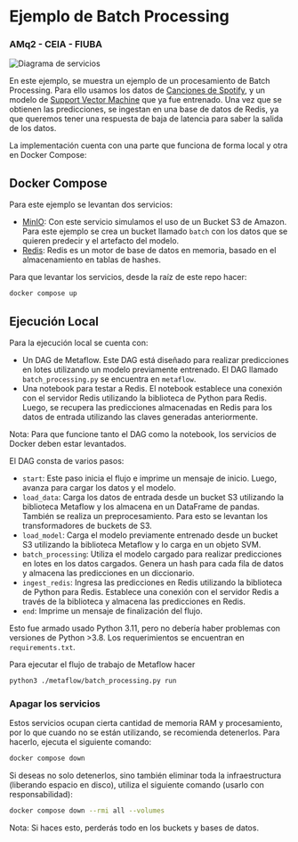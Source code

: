 # Ejemplo de Batch Processing
### AMq2 - CEIA - FIUBA

![Diagrama de servicios](redis_batch.png)

En este ejemplo, se muestra un ejemplo de un procesamiento de Batch Processing. Para ello usamos los datos de [Canciones de Spotify](https://raw.githubusercontent.com/Vic-bit/analisis_de_datos_CEIA/main/trabajo_final/data_playlist.csv), y un modelo de 
[Support Vector Machine](https://scikit-learn.org/stable/modules/svm.html) que ya fue entrenado. Una vez que se obtienen las predicciones, 
se ingestan en una base de datos de Redis, ya que queremos tener una respuesta de baja de latencia para saber la salida
de los datos. 

La implementación cuenta con una parte que funciona de forma local y otra en Docker Compose:

## Docker Compose

Para este ejemplo se levantan dos servicios:

- [MinIO](https://min.io/): Con este servicio simulamos el uso de un Bucket S3 de Amazon. Para este ejemplo se crea un
bucket llamado `batch` con los datos que se quieren predecir y el artefacto del modelo. 
- [Redis](https://redis.io/): Redis es un motor de base de datos en memoria, basado en el almacenamiento en tablas de 
hashes.

Para que levantar los servicios, desde la raíz de este repo hacer:

```bash
docker compose up
```

## Ejecución Local

Para la ejecución local se cuenta con:

- Un DAG de Metaflow. Este DAG está diseñado para realizar predicciones en lotes utilizando un modelo previamente 
entrenado. El DAG llamado `batch_processing.py` se encuentra en `metaflow`.
- Una notebook para testar a Redis. El notebook establece una conexión con el servidor Redis utilizando la biblioteca 
de Python para Redis. Luego, se recupera las predicciones almacenadas en Redis para los datos de entrada utilizando 
las claves generadas anteriormente.

Nota: Para que funcione tanto el DAG como la notebook, los servicios de Docker deben estar levantados.

El DAG consta de varios pasos:

- `start`: Este paso inicia el flujo e imprime un mensaje de inicio. Luego, avanza para cargar los datos y el modelo.
- `load_data`: Carga los datos de entrada desde un bucket S3 utilizando la biblioteca Metaflow y los almacena en un 
DataFrame de pandas. También se realiza un preprocesamiento. Para esto se levantan los transformadores de buckets de S3.
- `load_model`: Carga el modelo previamente entrenado desde un bucket S3 utilizando la biblioteca Metaflow y lo carga 
en un objeto SVM.
- `batch_processing`: Utiliza el modelo cargado para realizar predicciones en lotes en los datos cargados. Genera un 
hash para cada fila de datos y almacena las predicciones en un diccionario.
- `ingest_redis`: Ingresa las predicciones en Redis utilizando la biblioteca de Python para Redis. Establece una 
conexión con el servidor Redis a través de la biblioteca y almacena las predicciones en Redis.
- `end`: Imprime un mensaje de finalización del flujo.

Esto fue armado usado Python 3.11, pero no debería haber problemas con versiones de Python >3.8. Los requerimientos
se encuentran en `requirements.txt`. 

Para ejecutar el flujo de trabajo de Metaflow hacer

```bash
python3 ./metaflow/batch_processing.py run
```

### Apagar los servicios

Estos servicios ocupan cierta cantidad de memoria RAM y procesamiento, por lo que cuando no se están utilizando, se 
recomienda detenerlos. Para hacerlo, ejecuta el siguiente comando:

```bash
docker compose down
```

Si deseas no solo detenerlos, sino también eliminar toda la infraestructura (liberando espacio en disco), 
utiliza el siguiente comando (usarlo con responsabilidad):

```bash
docker compose down --rmi all --volumes
```

Nota: Si haces esto, perderás todo en los buckets y bases de datos.


